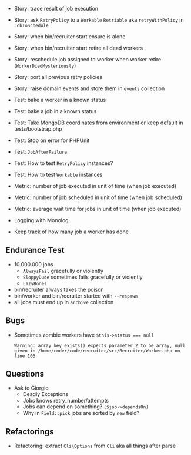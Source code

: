 * Story: trace result of job execution
* Story: ask `RetryPolicy` to a `Workable` `Retriable` aka `retryWithPolicy` in `JobToSchedule`
* Story: when bin/recruiter start ensure is alone
* Story: when bin/recruiter start retire all dead workers
* Story: reschedule job assigned to worker when worker retire (`WorkerDiedMysteriously`)
* Story: port all previous retry policies
* Story: raise domain events and store them in `events` collection

* Test: bake a worker in a known status
* Test: bake a job in a known status
* Test: Take MongoDB coordinates from environment or keep default in tests/bootstrap.php
* Test: Stop on error for PHPUnit
* Test: `JobAfterFailure`
* Test: How to test `RetryPolicy` instances?
* Test: How to test `Workable` instances

* Metric: number of job executed in unit of time (when job executed)
* Metric: number of job scheduled in unit of time (when job scheduled)
* Metric: average wait time for jobs in unit of time (when job executed)

* Logging with Monolog
* Keep track of how many job a worker has done

## Endurance Test
* 10.000.000 jobs
  * `AlwaysFail` gracefully or violently
  * `SloppyDude` sometimes fails gracefully or violently
  * `LazyBones`
* bin/recruiter always takes the poison
* bin/worker and bin/recruiter started with `--respawn`
* all jobs must end up in `archive` collection

## Bugs
* Sometimes zombie workers have `$this->status === null`
  ```
  Warning: array_key_exists() expects parameter 2 to be array, null given in /home/coder/code/recruiter/src/Recruiter/Worker.php on line 105
  ```

## Questions
* Ask to Giorgio
  * Deadly Exceptions
  * Jobs knows retry_number/attempts
  * Jobs can depend on something? `($job->dependsOn)`
  * Why in `Field::pick` jobs are sorted by `new` field?


## Refactorings
* Refactoring: extract `Cli\Options` from `Cli` aka all things after parse
